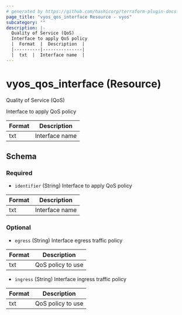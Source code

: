 ```yaml
---
# generated by https://github.com/hashicorp/terraform-plugin-docs
page_title: "vyos_qos_interface Resource - vyos"
subcategory: ""
description: |-
  Quality of Service (QoS)
  Interface to apply QoS policy
  |  Format  |  Description  |
  |----------|---------------|
  |  txt  |  Interface name  |
---
```


# vyos_qos_interface (Resource)

Quality of Service (QoS)

Interface to apply QoS policy

|  Format  |  Description  |
|----------|---------------|
|  txt  |  Interface name  |



<!-- schema generated by tfplugindocs -->
## Schema

### Required

- `identifier` (String) Interface to apply QoS policy

|  Format  |  Description  |
|----------|---------------|
|  txt  |  Interface name  |

### Optional

- `egress` (String) Interface egress traffic policy

|  Format  |  Description  |
|----------|---------------|
|  txt  |  QoS policy to use  |
- `ingress` (String) Interface ingress traffic policy

|  Format  |  Description  |
|----------|---------------|
|  txt  |  QoS policy to use  |
